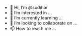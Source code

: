- 👋 Hi, I’m @sudihar
- 👀 I’m interested in ...
- 🌱 I’m currently learning ...
- 💞️ I’m looking to collaborate on ...
- 📫 How to reach me ...

<!---
sudihar/sudihar is a ✨ special ✨ repository because its `README.md` (this file) appears on your GitHub profile.
You can click the Preview link to take a look at your changes.
--->
